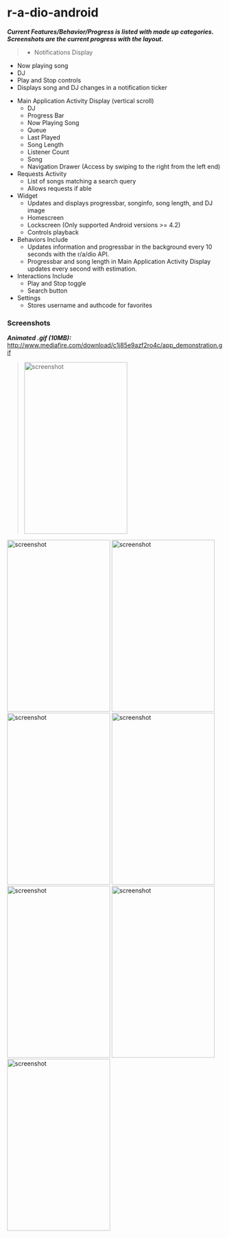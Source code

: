 r-a-dio-android
===============

***Current Features/Behavior/Progress is listed with made up categories. Screenshots are the current progress with the layout.***

> * Notifications Display
  - Now playing song 
  - DJ   
  - Play and Stop controls
  - Displays song and DJ changes in a notification ticker
* Main Application Activity Display (vertical scroll)
  - DJ
  - Progress Bar
  - Now Playing Song
  - Queue
  - Last Played
  - Song Length
  - Listener Count
  - Song
  - Navigation Drawer (Access by swiping to the right from the left end)
* Requests Activity
  - List of songs matching a search query
  - Allows requests if able
* Widget
  - Updates and displays progressbar, songinfo, song length, and DJ image
  - Homescreen
  - Lockscreen (Only supported Android versions >= 4.2)
  - Controls playback
* Behaviors Include
  - Updates information and progressbar in the background every 10 seconds with the r/a/dio API.
  - Progressbar and song length in Main Application Activity Display updates every second with estimation.  
* Interactions Include
  - Play and Stop toggle
  - Search button
* Settings
  - Stores username and authcode for favorites

### Screenshots

***Animated .gif (10MB):*** http://www.mediafire.com/download/c1j85e9azf2ro4c/app_demonstration.gif

><img src="http://i.imgur.com/PlFYSwx.png" alt="screenshot" title="Main Activity" height="400px" width="240px"/>
<img src="http://i.imgur.com/DCQ32k7.png" alt="screenshot" title="Notification" height="400px" width="240px" />
<img src="http://i.imgur.com/tqgS8j6.png" alt="screenshot" title="Home Screen Widget" height="400px" width="240px"/>
<img src="http://i.imgur.com/6iVq7Xq.png" alt="screenshot" title="Lockscreen Widget" height="400px" width="240px" />
<img src="http://i.imgur.com/JXgNyBX.png" alt="screenshot" title="Searching" height="400px" width="240px" />
<img src="http://i.imgur.com/Fcx4LgX.png" alt="screenshot" title="Requesting" height="400px" width="240px" />
<img src="http://i.imgur.com/KZeT7LH.png" alt="screenshot" title="Settings" height="400px" width="240px" />
<img src="http://i.imgur.com/TiZszpB.png" alt="screenshot" title="Navigation Drawer" height="400px" width="240px" />

